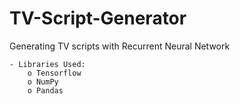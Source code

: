 # TV-Script-Generator
Generating TV scripts with Recurrent Neural Network

	- Libraries Used:
		o Tensorflow
		o NumPy
		o Pandas
